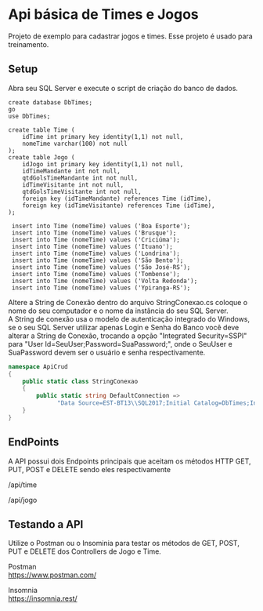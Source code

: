 # Api básica de Times e Jogos
Projeto de exemplo para cadastrar jogos e times. Esse projeto é usado para treinamento.

## Setup

Abra seu SQL Server e execute o script de criação do banco de dados.

```tsql
create database DbTimes; 
go
use DbTimes; 

create table Time (
	idTime int primary key identity(1,1) not null,
	nomeTime varchar(100) not null
);
create table Jogo (
	idJogo int primary key identity(1,1) not null,
	idTimeMandante int not null,
	qtdGolsTimeMandante int not null,
	idTimeVisitante int not null,
	qtdGolsTimeVisitante int not null,
	foreign key (idTimeMandante) references Time (idTime),
	foreign key (idTimeVisitante) references Time (idTime),
);

 insert into Time (nomeTime) values ('Boa Esporte');
 insert into Time (nomeTime) values ('Brusque');
 insert into Time (nomeTime) values ('Criciúma');
 insert into Time (nomeTime) values ('Ituano');
 insert into Time (nomeTime) values ('Londrina');
 insert into Time (nomeTime) values ('São Bento');
 insert into Time (nomeTime) values ('São José-RS');
 insert into Time (nomeTime) values ('Tombense'); 
 insert into Time (nomeTime) values ('Volta Redonda');
 insert into Time (nomeTime) values ('Ypiranga-RS');
```

Altere a String de Conexão dentro do arquivo StringConexao.cs coloque o nome do seu computador e o nome da instância do seu SQL Server.  
A String de conexão usa o modelo de autenticação integrado do Windows, se o seu SQL Server utilizar apenas Login e Senha do Banco você deve alterar a String de Conexão, trocando a opção "Integrated Security=SSPI" para "User Id=SeuUser;Password=SuaPassword;", onde o SeuUser e SuaPassword devem ser o usuário e senha respectivamente.

```c#
namespace ApiCrud
{
    public static class StringConexao
    {
        public static string DefaultConnection => 
              "Data Source=EST-BT13\\SQL2017;Initial Catalog=DbTimes;Integrated Security=SSPI;";
    }
}
```

## EndPoints
  
A API possui dois Endpoints principais que aceitam os métodos HTTP GET, PUT, POST e DELETE sendo eles respectivamente
  
/api/time  
  
/api/jogo  
  

## Testando a API

Utilize o Postman ou o Insominia para testar os métodos de GET, POST, PUT e DELETE dos Controllers de Jogo e Time.

Postman  
https://www.postman.com/  

Insomnia  
https://insomnia.rest/  





